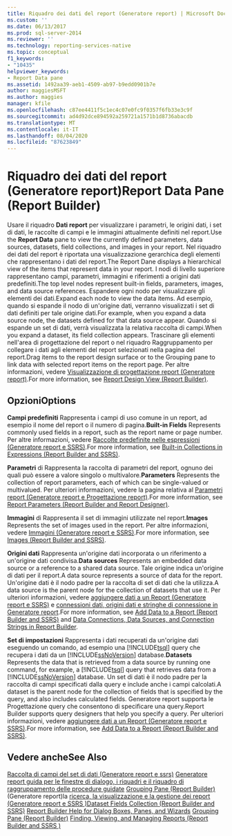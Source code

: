 ```yaml
---
title: Riquadro dei dati del report (Generatore report) | Microsoft Docs
ms.custom: ''
ms.date: 06/13/2017
ms.prod: sql-server-2014
ms.reviewer: ''
ms.technology: reporting-services-native
ms.topic: conceptual
f1_keywords:
- "10435"
helpviewer_keywords:
- Report Data pane
ms.assetid: 1492aa39-aeb1-4509-ab97-b9edd0901b7e
author: maggiesMSFT
ms.author: maggies
manager: kfile
ms.openlocfilehash: c87ee4411f5c1ec4c07e0fc9f0357f6fb33e3c9f
ms.sourcegitcommit: ad4d92dce894592a259721a1571b1d8736abacdb
ms.translationtype: MT
ms.contentlocale: it-IT
ms.lasthandoff: 08/04/2020
ms.locfileid: "87623849"
---
```

# <a name="report-data-pane-report-builder"></a><span data-ttu-id="7d3db-102">Riquadro dei dati del report (Generatore report)</span><span class="sxs-lookup"><span data-stu-id="7d3db-102">Report Data Pane (Report Builder)</span></span>
  <span data-ttu-id="7d3db-103">Usare il riquadro **Dati report** per visualizzare i parametri, le origini dati, i set di dati, le raccolte di campi e le immagini attualmente definiti nel report.</span><span class="sxs-lookup"><span data-stu-id="7d3db-103">Use the **Report Data** pane to view the currently defined parameters, data sources, datasets, field collections, and images in your report.</span></span> <span data-ttu-id="7d3db-104">Nel riquadro dei dati del report è riportata una visualizzazione gerarchica degli elementi che rappresentano i dati del report.</span><span class="sxs-lookup"><span data-stu-id="7d3db-104">The Report Dane displays a hierarchical view of the items that represent data in your report.</span></span> <span data-ttu-id="7d3db-105">I nodi di livello superiore rappresentano campi, parametri, immagini e riferimenti a origini dati predefiniti.</span><span class="sxs-lookup"><span data-stu-id="7d3db-105">The top level nodes represent built-in fields, parameters, images, and data source references.</span></span> <span data-ttu-id="7d3db-106">Espandere ogni nodo per visualizzare gli elementi dei dati.</span><span class="sxs-lookup"><span data-stu-id="7d3db-106">Expand each node to view the data items.</span></span> <span data-ttu-id="7d3db-107">Ad esempio, quando si espande il nodo di un'origine dati, verranno visualizzati i set di dati definiti per tale origine dati.</span><span class="sxs-lookup"><span data-stu-id="7d3db-107">For example, when you expand a data source node, the datasets defined for that data source appear.</span></span> <span data-ttu-id="7d3db-108">Quando si espande un set di dati, verrà visualizzata la relativa raccolta di campi.</span><span class="sxs-lookup"><span data-stu-id="7d3db-108">When you expand a dataset, its field collection appears.</span></span> <span data-ttu-id="7d3db-109">Trascinare gli elementi nell'area di progettazione del report o nel riquadro Raggruppamento per collegare i dati agli elementi del report selezionati nella pagina del report.</span><span class="sxs-lookup"><span data-stu-id="7d3db-109">Drag items to the report design surface or to the Grouping pane to link data with selected report items on the report page.</span></span> <span data-ttu-id="7d3db-110">Per altre informazioni, vedere [Visualizzazione di progettazione report &#40;Generatore report&#41;](report-builder/report-design-view-report-builder.md).</span><span class="sxs-lookup"><span data-stu-id="7d3db-110">For more information, see [Report Design View &#40;Report Builder&#41;](report-builder/report-design-view-report-builder.md).</span></span>

## <a name="options"></a><span data-ttu-id="7d3db-111">Opzioni</span><span class="sxs-lookup"><span data-stu-id="7d3db-111">Options</span></span>
 <span data-ttu-id="7d3db-112">**Campi predefiniti** Rappresenta i campi di uso comune in un report, ad esempio il nome del report o il numero di pagina.</span><span class="sxs-lookup"><span data-stu-id="7d3db-112">**Built-in Fields** Represents commonly used fields in a report, such as the report name or page number.</span></span> <span data-ttu-id="7d3db-113">Per altre informazioni, vedere [Raccolte predefinite nelle espressioni &#40;Generatore report e SSRS&#41;](report-design/built-in-collections-in-expressions-report-builder.md).</span><span class="sxs-lookup"><span data-stu-id="7d3db-113">For more information, see [Built-in Collections in Expressions &#40;Report Builder and SSRS&#41;](report-design/built-in-collections-in-expressions-report-builder.md).</span></span>

 <span data-ttu-id="7d3db-114">**Parametri** di Rappresenta la raccolta di parametri del report, ognuno dei quali può essere a valore singolo o multivalore.</span><span class="sxs-lookup"><span data-stu-id="7d3db-114">**Parameters** Represents the collection of report parameters, each of which can be single-valued or multivalued.</span></span> <span data-ttu-id="7d3db-115">Per ulteriori informazioni, vedere la pagina relativa al [Parametri report &#40;Generatore report e Progettazione report&#41;](report-design/report-parameters-report-builder-and-report-designer.md).</span><span class="sxs-lookup"><span data-stu-id="7d3db-115">For more information, see [Report Parameters &#40;Report Builder and Report Designer&#41;](report-design/report-parameters-report-builder-and-report-designer.md).</span></span>

 <span data-ttu-id="7d3db-116">**Immagini** di Rappresenta il set di immagini utilizzate nel report.</span><span class="sxs-lookup"><span data-stu-id="7d3db-116">**Images** Represents the set of images used in the report.</span></span> <span data-ttu-id="7d3db-117">Per altre informazioni, vedere [Immagini &#40;Generatore report e SSRS&#41;](report-design/images-report-builder-and-ssrs.md).</span><span class="sxs-lookup"><span data-stu-id="7d3db-117">For more information, see [Images &#40;Report Builder and SSRS&#41;](report-design/images-report-builder-and-ssrs.md).</span></span>

 <span data-ttu-id="7d3db-118">**Origini dati** Rappresenta un'origine dati incorporata o un riferimento a un'origine dati condivisa.</span><span class="sxs-lookup"><span data-stu-id="7d3db-118">**Data sources** Represents an embedded data source or a reference to a shared data source.</span></span> <span data-ttu-id="7d3db-119">Tale origine indica un'origine di dati per il report.</span><span class="sxs-lookup"><span data-stu-id="7d3db-119">A data source represents a source of data for the report.</span></span> <span data-ttu-id="7d3db-120">Un'origine dati è il nodo padre per la raccolta di set di dati che la utilizza.</span><span class="sxs-lookup"><span data-stu-id="7d3db-120">A data source is the parent node for the collection of datasets that use it.</span></span> <span data-ttu-id="7d3db-121">Per ulteriori informazioni, vedere [aggiungere dati a un Report &#40;Generatore report e SSRS&#41;](report-data/report-datasets-ssrs.md) e [connessioni dati, origini dati e stringhe di connessione in Generatore report](../../2014/reporting-services/data-connections-data-sources-and-connection-strings-in-report-builder.md).</span><span class="sxs-lookup"><span data-stu-id="7d3db-121">For more information, see [Add Data to a Report &#40;Report Builder and SSRS&#41;](report-data/report-datasets-ssrs.md) and [Data Connections, Data Sources, and Connection Strings in Report Builder](../../2014/reporting-services/data-connections-data-sources-and-connection-strings-in-report-builder.md).</span></span>

 <span data-ttu-id="7d3db-122">**Set di impostazioni** Rappresenta i dati recuperati da un'origine dati eseguendo un comando, ad esempio una [!INCLUDE[tsql](../includes/tsql-md.md)] query che recupera i dati da un [!INCLUDE[ssNoVersion](../includes/ssnoversion-md.md)] database.</span><span class="sxs-lookup"><span data-stu-id="7d3db-122">**Datasets** Represents the data that is retrieved from a data source by running one command, for example, a [!INCLUDE[tsql](../includes/tsql-md.md)] query that retrieves data from a [!INCLUDE[ssNoVersion](../includes/ssnoversion-md.md)] database.</span></span> <span data-ttu-id="7d3db-123">Un set di dati è il nodo padre per la raccolta di campi specificati dalla query e include anche i campi calcolati.</span><span class="sxs-lookup"><span data-stu-id="7d3db-123">A dataset is the parent node for the collection of fields that is specified by the query, and also includes calculated fields.</span></span> <span data-ttu-id="7d3db-124">Generatore report supporta le Progettazione query che consentono di specificare una query.</span><span class="sxs-lookup"><span data-stu-id="7d3db-124">Report Builder supports query designers that help you specify a query.</span></span> <span data-ttu-id="7d3db-125">Per ulteriori informazioni, vedere [aggiungere dati a un Report &#40;Generatore report e SSRS&#41;](report-data/report-datasets-ssrs.md).</span><span class="sxs-lookup"><span data-stu-id="7d3db-125">For more information, see [Add Data to a Report &#40;Report Builder and SSRS&#41;](report-data/report-datasets-ssrs.md).</span></span>

## <a name="see-also"></a><span data-ttu-id="7d3db-126">Vedere anche</span><span class="sxs-lookup"><span data-stu-id="7d3db-126">See Also</span></span>
 <span data-ttu-id="7d3db-127">[Raccolta di campi del set di dati &#40;Generatore report e ssrs&#41;](report-data/dataset-fields-collection-report-builder-and-ssrs.md) [Generatore report guida per le finestre di dialogo, i riquadri e il riquadro di raggruppamento delle procedure guidate](../../2014/reporting-services/report-builder-help-for-dialog-boxes-panes-and-wizards.md) [Grouping Pane &#40;Report Builder&#41;](report-design/grouping-pane-report-builder.md) &#40;Generatore report&#41;la [ricerca, la visualizzazione e la gestione dei report &#40;Generatore report e SSRS &#41;](report-builder/finding-viewing-and-managing-reports-report-builder-and-ssrs.md)</span><span class="sxs-lookup"><span data-stu-id="7d3db-127">[Dataset Fields Collection &#40;Report Builder and SSRS&#41;](report-data/dataset-fields-collection-report-builder-and-ssrs.md) [Report Builder Help for Dialog Boxes, Panes, and Wizards](../../2014/reporting-services/report-builder-help-for-dialog-boxes-panes-and-wizards.md) [Grouping Pane &#40;Report Builder&#41;](report-design/grouping-pane-report-builder.md) [Finding, Viewing, and Managing Reports &#40;Report Builder and SSRS &#41;](report-builder/finding-viewing-and-managing-reports-report-builder-and-ssrs.md)</span></span>


